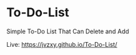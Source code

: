 # To-Do-List

Simple To-Do List That Can Delete and Add 

Live: https://jvzxy.github.io/To-Do-List/
